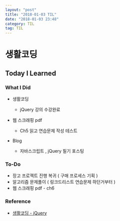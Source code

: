 ```yaml
---
layout: "post"
title: "2018-01-03 TIL"
date: "2018-01-03 23:48"
category: TIL
tag: TIL
---
```


# 생활코딩


## Today I Learned

### What I Did

- 생활코딩
  - jQuery 강의 수강완료

- 웹 스크래핑 pdf
  - Ch5 읽고 연습문제 작성 테스트

- Blog
  - 자바스크립트 , jQuery 필기 포스팅

### To-Do

* 장고 프로젝트 진행 복귀 ( 구매 프로세스 기획 )
* 알고리즘 문제풀이 ( 링크드리스트 연습문제 하던거부터 )
* 웹 스크래핑 pdf - ch6

### Reference
* [생활코딩 - jQuery](https://opentutorials.org/course/53/50)

